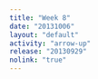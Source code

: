 ```yaml
---
title: "Week 8"
date: "20131006"
layout: "default"
activity: "arrow-up"
release: "20130929"
nolink: "true"
---
```



